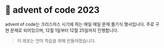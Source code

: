 # 🚀 advent of code 2023
advent of code는 크리스마스 시기에 하는 매일 매일 문제 풀기식 행사입니다.
주로 구현 문제로 되어있으며, 12월 1일부터 12월 25일까지 진행합니다.

> 이 레포는 언어 학습을 위해 만들어졌습니다.
